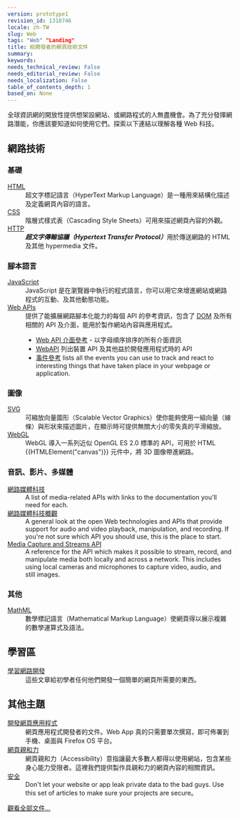 ```yaml
---
version: prototype1
revision_id: 1318746
locale: zh-TW
slug: Web
tags: "Web" "Landing"
title: 給開發者的網頁技術文件
summary: 
keywords: 
needs_technical_review: False
needs_editorial_review: False
needs_localization: False
table_of_contents_depth: 1
based_on: None
---
```

<p>全球資訊網的開放性提供想架設網站、或網路程式的人無盡機會。為了充分發揮網路潛能，你應該要知道如何使用它們。探索以下連結以理解各種 Web 科技。</p>

<div class="row topicpage-table">
<div class="section">
<h2 class="Documentation" id="網路技術">網路技術</h2>

<h3 id="基礎">基礎</h3>

<dl>
 <dt><a href="/zh-TW/docs/Web/HTML">HTML</a></dt>
 <dd>超文字標記語言（HyperText Markup Language）是一種用來結構化描述及定義網頁內容的語言。</dd>
 <dt><a href="/zh-TW/docs/Web/CSS">CSS</a></dt>
 <dd>階層式樣式表（Cascading Style Sheets）可用來描述網頁內容的外觀。</dd>
 <dt><a href="/zh-TW/docs/Web/HTTP">HTTP</a></dt>
 <dd><strong><dfn>超文字傳輸協議（Hypertext Transfer Protocol）</dfn></strong>用於傳送網路的 HTML 及其他 hypermedia 文件。</dd>
</dl>

<h3 id="腳本語言">腳本語言</h3>

<dl>
 <dt><a href="/zh-TW/docs/Web/JavaScript">JavaScript</a></dt>
 <dd>JavaScript 是在瀏覽器中執行的程式語言，你可以用它來增進網站或網路程式的互動、及其他動態功能。</dd>
 <dt><a href="/zh-TW/docs/Web/Reference/API">Web APIs</a></dt>
 <dd>提供了能擴展網路腳本化能力的每個 API 的參考資訊，包含了 <a href="/zh-TW/docs/DOM">DOM</a> 及所有相關的 API 及介面，能用於製作網站內容與應用程式。
 <ul>
  <li><a href="/zh-TW/docs/Web/API" title="/docs/Web/API">Web API 介面參考</a> - 以字母順序排序的所有介面資訊</li>
  <li><a href="/zh-TW/docs/WebAPI">WebAPI</a> 列出裝置 API 及其他益於開發應用程式時的 API</li>
  <li><a href="/zh-TW/docs/Web/Events">事件參考</a> lists all the events you can use to track and react to interesting things that have taken place in your webpage or application.</li>
 </ul>
 </dd>
</dl>

<h3 id="圖像">圖像</h3>

<dl>
 <dt><a href="/zh-TW/docs/SVG">SVG</a></dt>
 <dd>可縮放向量圖形（Scalable Vector Graphics）使你能夠使用一組向量（線條）與形狀來描述圖片，在顯示時可提供無關大小的零失真的平滑縮放。</dd>
 <dt><a href="/zh-TW/docs/Web/WebGL" title="/docs/Web/WebGL">WebGL</a></dt>
 <dd>WebGL 導入一系列近似&nbsp;OpenGL ES 2.0 標準的 API，可用於 HTML {{HTMLElement("canvas")}} 元件中，將 3D 圖像帶進網路。</dd>
</dl>

<h3 id="音訊、影片、多媒體">音訊、影片、多媒體</h3>

<dl>
 <dt><a href="/zh-TW/docs/Web/Media">網路媒體科技</a></dt>
 <dd>A list of media-related APIs with links to the documentation you'll need for each.</dd>
 <dt><a href="/zh-TW/docs/Web/Media/Overview">網路媒體科技概觀</a></dt>
 <dd>A general look at the open Web technologies and APIs that provide support for audio and video playback, manipulation, and recording. If you're not sure which API you should use, this is the place to start.</dd>
 <dt><a href="/zh-TW/docs/Web/API/Media_Streams_API">Media Capture and Streams API</a></dt>
 <dd>A reference for the API which makes it possible to stream, record, and manipulate media both locally and across a network. This includes using local cameras and microphones to capture video, audio, and still images.</dd>
</dl>

<h3 id="其他">其他</h3>

<dl>
 <dt><a href="/zh-TW/docs/Web/MathML">MathML</a></dt>
 <dd>數學標記語言（Mathematical Markup Language）使網頁得以展示複雜的數學運算式及語法。</dd>
</dl>
</div>

<div class="section">
<h2 class="Documentation" id="學習區">學習區</h2>

<dl>
 <dt><a href="/zh-TW/docs/Learn">學習網路開發</a></dt>
 <dd>這些文章給初學者任何他們開發一個簡單的網頁所需要的東西。</dd>
</dl>

<dl>
</dl>

<h2 id="其他主題">其他主題</h2>

<dl>
 <dt><a href="/zh-TW/docs/Web/Apps">開發網頁應用程式</a></dt>
 <dd>網頁應用程式開發者的文件。Web App 真的只需要單次撰寫，即可佈署到手機、桌面與 Firefox OS 平台。</dd>
 <dt><a href="/zh-TW/docs/Web/Accessibility">網頁親和力</a></dt>
 <dd>網頁親和力（Accessibility）意指讓最大多數人都得以使用網站，包含某些身心能力受限者。這裡我們提供製作具親和力的網頁內容的相關資訊。</dd>
 <dt><a href="/zh-TW/docs/Web/Security">安全</a></dt>
 <dd>Don't let your website or app leak private data to the bad guys. Use this set of articles to make sure your projects are secure。</dd>
</dl>
</div>
</div>

<p><span class="alllinks"><a href="/zh-TW/docs/tag/Web">觀看全部文件…</a></span></p>


